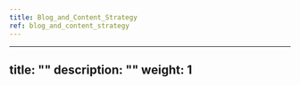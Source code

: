 ```yaml
---
title: Blog_and_Content_Strategy
ref: blog_and_content_strategy
---
```

---
title: ""
description: ""
weight: 1
---